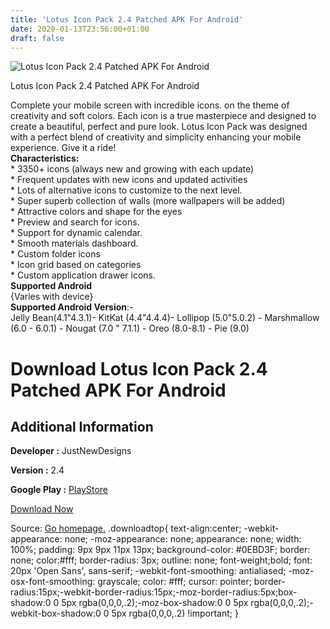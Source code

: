 ```yaml
---
title: 'Lotus Icon Pack 2.4 Patched APK For Android'
date: 2020-01-13T23:56:00+01:00
draft: false
---
```


![Lotus Icon Pack 2.4 Patched APK For Android](https://i1.wp.com/apkhome.net/wp-content/uploads/2020/01/Lotus-Icon-Pack-2.4-Patched.png "Lotus Icon Pack 2.4 Patched APK For Android")

  

Lotus Icon Pack 2.4 Patched APK For Android

Complete your mobile screen with incredible icons. on the theme of creativity and soft colors. Each icon is a true masterpiece and designed to create a beautiful, perfect and pure look. Lotus Icon Pack was designed with a perfect blend of creativity and simplicity enhancing your mobile experience. Give it a ride!  
**Characteristics:**  
\* 3350+ icons (always new and growing with each update)  
\* Frequent updates with new icons and updated activities  
\* Lots of alternative icons to customize to the next level.  
\* Super superb collection of walls (more wallpapers will be added)  
\* Attractive colors and shape for the eyes  
\* Preview and search for icons.  
\* Support for dynamic calendar.  
\* Smooth materials dashboard.  
\* Custom folder icons  
\* Icon grid based on categories  
\* Custom application drawer icons.  
**Supported Android**  
{Varies with device}  
**Supported Android Version**:-  
Jelly Bean(4.1"4.3.1)- KitKat (4.4"4.4.4)- Lollipop (5.0"5.0.2) - Marshmallow (6.0 - 6.0.1) - Nougat (7.0 " 7.1.1) - Oreo (8.0-8.1) - Pie (9.0)

Download Lotus Icon Pack 2.4 Patched APK For Android
====================================================

Additional Information
----------------------

**Developer :** JustNewDesigns

**Version :** 2.4

**Google Play :** [PlayStore](https://play.google.com/store/apps/details?id=com.jndapp.lotus.iconpack)

  

[Download Now](https://store4app.co/post/lotus-icon-pack-2-4-patched-apk-for-android_1578939407)

  
Source: [Go homepage.](https://store4app.co/post/lotus-icon-pack-2-4-patched-apk-for-android_1578939407) .downloadtop{ text-align:center; -webkit-appearance: none; -moz-appearance: none; appearance: none; width: 100%; padding: 9px 9px 11px 13px; background-color: #0EBD3F; border: none; color:#fff; border-radius: 3px; outline: none; font-weight;bold; font: 20px 'Open Sans', sans-serif; -webkit-font-smoothing: antialiased; -moz-osx-font-smoothing: grayscale; color: #fff; cursor: pointer; border-radius:15px;-webkit-border-radius:15px;-moz-border-radius:5px;box-shadow:0 0 5px rgba(0,0,0,.2);-moz-box-shadow:0 0 5px rgba(0,0,0,.2);-webkit-box-shadow:0 0 5px rgba(0,0,0,.2) !important; }